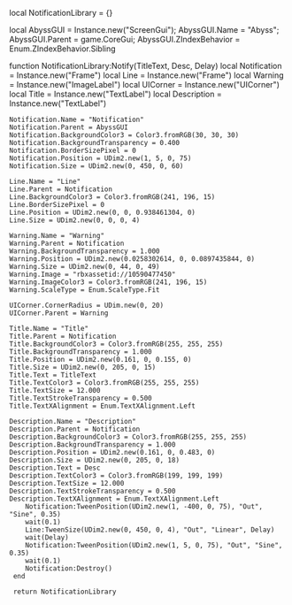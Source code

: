 local NotificationLibrary = {}

local AbyssGUI = Instance.new("ScreenGui"); AbyssGUI.Name = "Abyss"; AbyssGUI.Parent = game.CoreGui; AbyssGUI.ZIndexBehavior = Enum.ZIndexBehavior.Sibling

function NotificationLibrary:Notify(TitleText, Desc, Delay)
    local Notification = Instance.new("Frame")
	local Line = Instance.new("Frame")
	local Warning = Instance.new("ImageLabel")
	local UICorner = Instance.new("UICorner")
	local Title = Instance.new("TextLabel")
	local Description = Instance.new("TextLabel")

	Notification.Name = "Notification"
	Notification.Parent = AbyssGUI
	Notification.BackgroundColor3 = Color3.fromRGB(30, 30, 30)
	Notification.BackgroundTransparency = 0.400
	Notification.BorderSizePixel = 0
	Notification.Position = UDim2.new(1, 5, 0, 75)
	Notification.Size = UDim2.new(0, 450, 0, 60)

	Line.Name = "Line"
	Line.Parent = Notification
	Line.BackgroundColor3 = Color3.fromRGB(241, 196, 15)
	Line.BorderSizePixel = 0
	Line.Position = UDim2.new(0, 0, 0.938461304, 0)
	Line.Size = UDim2.new(0, 0, 0, 4)

	Warning.Name = "Warning"
	Warning.Parent = Notification
	Warning.BackgroundTransparency = 1.000
	Warning.Position = UDim2.new(0.0258302614, 0, 0.0897435844, 0)
	Warning.Size = UDim2.new(0, 44, 0, 49)
	Warning.Image = "rbxassetid://10590477450"
	Warning.ImageColor3 = Color3.fromRGB(241, 196, 15)
	Warning.ScaleType = Enum.ScaleType.Fit

	UICorner.CornerRadius = UDim.new(0, 20)
	UICorner.Parent = Warning

	Title.Name = "Title"
	Title.Parent = Notification
	Title.BackgroundColor3 = Color3.fromRGB(255, 255, 255)
	Title.BackgroundTransparency = 1.000
	Title.Position = UDim2.new(0.161, 0, 0.155, 0)
	Title.Size = UDim2.new(0, 205, 0, 15)
	Title.Text = TitleText
	Title.TextColor3 = Color3.fromRGB(255, 255, 255)
	Title.TextSize = 12.000
	Title.TextStrokeTransparency = 0.500
	Title.TextXAlignment = Enum.TextXAlignment.Left

	Description.Name = "Description"
	Description.Parent = Notification
	Description.BackgroundColor3 = Color3.fromRGB(255, 255, 255)
	Description.BackgroundTransparency = 1.000
	Description.Position = UDim2.new(0.161, 0, 0.483, 0)
	Description.Size = UDim2.new(0, 205, 0, 18)
	Description.Text = Desc
	Description.TextColor3 = Color3.fromRGB(199, 199, 199)
	Description.TextSize = 12.000
	Description.TextStrokeTransparency = 0.500
	Description.TextXAlignment = Enum.TextXAlignment.Left
	    Notification:TweenPosition(UDim2.new(1, -400, 0, 75), "Out", "Sine", 0.35)
	    wait(0.1)
	    Line:TweenSize(UDim2.new(0, 450, 0, 4), "Out", "Linear", Delay)
	    wait(Delay)
	    Notification:TweenPosition(UDim2.new(1, 5, 0, 75), "Out", "Sine", 0.35)
	    wait(0.1)
	    Notification:Destroy() 
     end

     return NotificationLibrary
